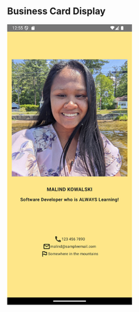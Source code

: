 ## Business Card Display
<img src="BusinessCardDisplay.png" alt="Alt Text" width="290" height="650">
